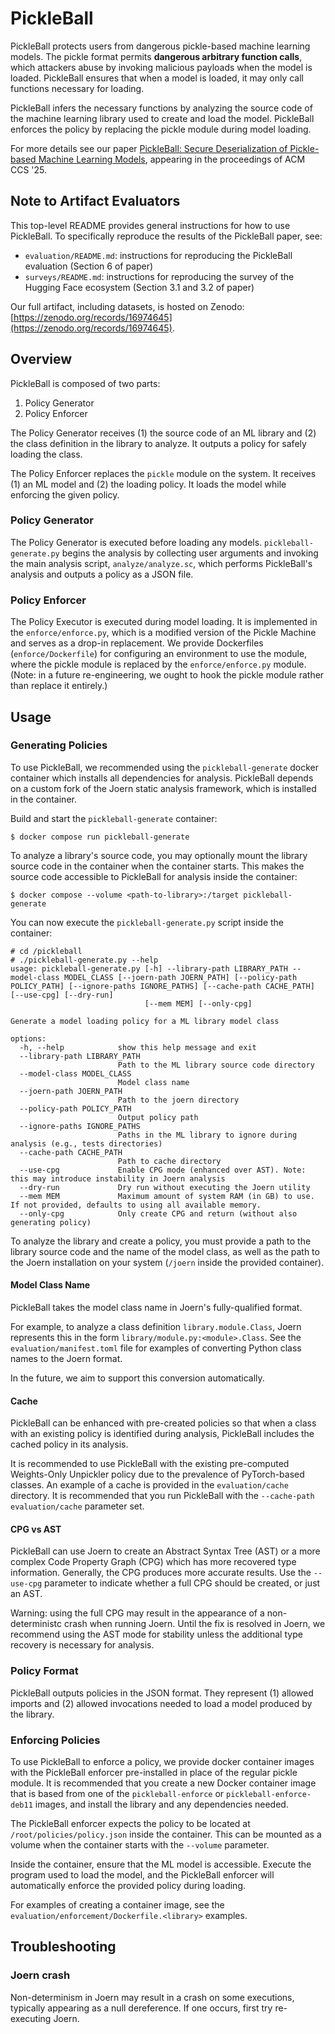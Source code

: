 # PickleBall

PickleBall protects users from dangerous pickle-based machine learning models.
The pickle format permits **dangerous arbitrary function calls**, which
attackers abuse by invoking malicious payloads when the model is loaded.
PickleBall ensures that when a model is loaded, it may only call functions
necessary for loading.

PickleBall infers the necessary functions by analyzing the source code of the
machine learning library used to create and load the model. PickleBall enforces
the policy by replacing the pickle module during model loading.

For more details see our paper
[PickleBall: Secure Deserialization of Pickle-based Machine Learning Models](https://www.arxiv.org/abs/2508.15987),
appearing in the proceedings of ACM CCS '25.

## Note to Artifact Evaluators

This top-level README provides general instructions for how to use PickleBall.
To specifically reproduce the results of the PickleBall paper, see:

* `evaluation/README.md`: instructions for reproducing the PickleBall evaluation
  (Section 6 of paper)
* `surveys/README.md`: instructions for reproducing the survey of the Hugging
  Face ecosystem (Section 3.1 and 3.2 of paper)

Our full artifact, including datasets, is hosted on Zenodo:
[https://zenodo.org/records/16974645](https://zenodo.org/records/16974645).

## Overview

PickleBall is composed of two parts:
1. Policy Generator
2. Policy Enforcer

The Policy Generator receives (1) the source code of an ML library and (2) the
class definition in the library to analyze. It outputs a policy for safely
loading the class.

The Policy Enforcer replaces the `pickle` module on the system. It receives (1)
an ML model and (2) the loading policy. It loads the model while enforcing the
given policy.

### Policy Generator

The Policy Generator is executed before loading any models.
`pickleball-generate.py` begins the analysis by collecting user arguments and
invoking the main analysis script, `analyze/analyze.sc`, which performs
PickleBall's analysis and outputs a policy as a JSON file.

### Policy Enforcer

The Policy Executor is executed during model loading. It is implemented in the
`enforce/enforce.py`, which is a modified version of the Pickle Machine and
serves as a drop-in replacement. We provide Dockerfiles (`enforce/Dockerfile`)
for configuring an environment to use the module, where the pickle module is
replaced by the `enforce/enforce.py` module. (Note: in a future re-engineering,
we ought to hook the pickle module rather than replace it entirely.)

## Usage

### Generating Policies

To use PickleBall, we recommended using the `pickleball-generate` docker
container which installs all dependencies for analysis. PickleBall depends on a
custom fork of the Joern static analysis framework, which is installed in the
container.

Build and start the `pickleball-generate` container:

```
$ docker compose run pickleball-generate
```

To analyze a library's source code, you may optionally mount the library source
code in the container when the container starts. This makes the source code
accessible to PickleBall for analysis inside the container:

```
$ docker compose --volume <path-to-library>:/target pickleball-generate
```

You can now execute the `pickleball-generate.py` script inside the container:

```
# cd /pickleball
# ./pickleball-generate.py --help
usage: pickleball-generate.py [-h] --library-path LIBRARY_PATH --model-class MODEL_CLASS [--joern-path JOERN_PATH] [--policy-path POLICY_PATH] [--ignore-paths IGNORE_PATHS] [--cache-path CACHE_PATH] [--use-cpg] [--dry-run]
                              [--mem MEM] [--only-cpg]

Generate a model loading policy for a ML library model class

options:
  -h, --help            show this help message and exit
  --library-path LIBRARY_PATH
                        Path to the ML library source code directory
  --model-class MODEL_CLASS
                        Model class name
  --joern-path JOERN_PATH
                        Path to the joern directory
  --policy-path POLICY_PATH
                        Output policy path
  --ignore-paths IGNORE_PATHS
                        Paths in the ML library to ignore during analysis (e.g., tests directories)
  --cache-path CACHE_PATH
                        Path to cache directory
  --use-cpg             Enable CPG mode (enhanced over AST). Note: this may introduce instability in Joern analysis
  --dry-run             Dry run without executing the Joern utility
  --mem MEM             Maximum amount of system RAM (in GB) to use. If not provided, defaults to using all available memory.
  --only-cpg            Only create CPG and return (without also generating policy)
```

To analyze the library and create a policy, you must provide a path to the
library source code and the name of the model class, as well as the path to the
Joern installation on your system (`/joern` inside the provided container).

#### Model Class Name

PickleBall takes the model class name in Joern's fully-qualified format.

For example, to analyze a class definition `library.module.Class`, Joern
represents this in the form `library/module.py:<module>.Class`. See the
`evaluation/manifest.toml` file for examples of converting Python class names
to the Joern format.

In the future, we aim to support this conversion automatically.

#### Cache

PickleBall can be enhanced with pre-created policies so that when a class with
an existing policy is identified during analysis, PickleBall includes the cached
policy in its analysis.

It is recommended to use PickleBall with the existing pre-computed Weights-Only
Unpickler policy due to the prevalence of PyTorch-based classes. An example of
a cache is provided in the `evaluation/cache` directory. It is recommended that
you run PickleBall with the `--cache-path evaluation/cache` parameter set.

#### CPG vs AST

PickleBall can use Joern to create an Abstract Syntax Tree (AST) or a more
complex Code Property Graph (CPG) which has more recovered type information.
Generally, the CPG produces more accurate results. Use the `--use-cpg` parameter
to indicate whether a full CPG should be created, or just an AST.

Warning: using the full CPG may result in the appearance of a non-deterministc
crash when running Joern. Until the fix is resolved in Joern, we recommend using
the AST mode for stability unless the additional type recovery is necessary
for analysis.

### Policy Format

PickleBall outputs policies in the JSON format. They represent (1) allowed
imports and (2) allowed invocations needed to load a model produced by the
library.

### Enforcing Policies

To use PickleBall to enforce a policy, we provide docker container images with
the PickleBall enforcer pre-installed in place of the regular pickle module.
It is recommended that you create a new Docker container image that is based
from one of the `pickleball-enforce` or `pickleball-enforce-deb11` images, and
install the library and any dependencies needed.

The PickleBall enforcer expects the policy to be located at
`/root/policies/policy.json` inside the container. This can be mounted as a
volume when the container starts with the `--volume` parameter.

Inside the container, ensure that the ML model is accessible. Execute the
program used to load the model, and the PickleBall enforcer will automatically
enforce the provided policy during loading.

For examples of creating a container image, see the `evaluation/enforcement/Dockerfile.<library>` examples.

## Troubleshooting

### Joern crash

Non-determinism in Joern may result in a crash on some executions, typically
appearing as a null dereference. If one occurs, first try re-executing Joern.